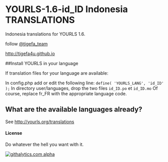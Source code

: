 # YOURLS-1.6-id_ID Indonesia TRANSLATIONS

Indonesia translations for YOURLS 1.6.

follow [@tigefa_team](http://twitter.com/tigefa_team)

http://tigefa4u.github.io

##Install YOURLS in your language

If translation files for your language are available:

In config.php add or edit the following line: `define( 'YOURLS_LANG', 'id_ID' );`
In directory user/languages, drop the two files `id_ID.po` et `id_ID.mo`
Of course, replace fr_FR with the appropriate language code.

## What are the available languages already?

See http://yourls.org/translations

#### License
Do whatever the hell you want with it.

[![githalytics.com alpha](https://cruel-carlota.pagodabox.com/51e281a952f55ec59467afad65496246 "githalytics.com")](http://githalytics.com/YOURLS/YOURLS.pot)
